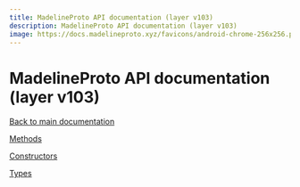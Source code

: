 ```yaml
---
title: MadelineProto API documentation (layer v103)
description: MadelineProto API documentation (layer v103)
image: https://docs.madelineproto.xyz/favicons/android-chrome-256x256.png
---
```

# MadelineProto API documentation (layer v103)  

[Back to main documentation](..)  


[Methods](methods/)

[Constructors](constructors/)

[Types](types/)